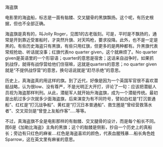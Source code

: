 
海盗旗

电影里的海盗船，标志是一面有骷髅、交叉腿骨的黑旗飘扬。这个呢，有历史根据，但也不全部正确。

海盗旗是真有的，叫Jolly Roger，见图1的古老版刻。可是，平时是不飘扬的，通常是开到靠近受害船时，才突然升旗、对天鸣枪，要求投降。此外，也不是一定是黑的。有些历史海盗只有黑旗，有些只用红旗，但更多的是两种都有。升黑旗代表常规抢劫、听话就没事；红旗代表no quarter given，这个就麻烦了。No quarter given是英语里的一个形容语；quarter的意思是宿舍；这话来自战争时，如果抓到战俘，就得有战俘营给他们住宿嘛，这就是quarters的意思；no quarter given就是“不提供战俘营”的意思，换句话说就是“赶尽杀绝”的意思。

历史上，真海盗真的用这样的旗。到了近代，好像是因为一个英国军官很不喜欢潜艇战略，认为很low、没有尊严，不是光明正大开打，评论了一句：应该把潜艇人员视为海盗那样判刑。从此，潜艇军人就开始升海盗旗，成为一个潜艇传统。最初是出航过多少次就多少面海盗旗，后来演变为有不同符号，譬如白杠是“打沉普通船”、红杠是“打沉战争船”、黄杠是“打沉日本普通船”、救生圈是“曾经营救落水者”、交叉双剑是“曾登上友船作客”.....等等。

不过，真海盗旗不全是电影那样的有骷髅、交叉腿骨的设计，而是每个船长不同。图6是《加勒比海盗》主角的黑旗；这个的骷髅是侧影，抄自一个历史上的真船长；旁边有只红色的麻雀....红色是海盗喜欢的颜色，代表血腥残暴....船长角色姓Sparrow，这在英文里有麻雀的意思。

